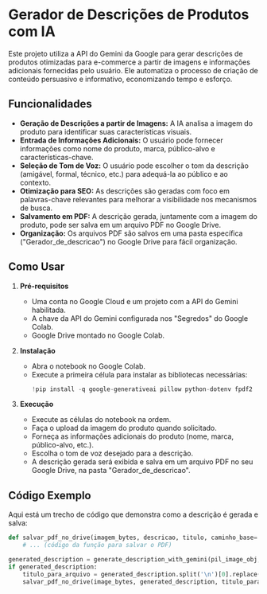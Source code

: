 # Gerador de Descrições de Produtos com IA

Este projeto utiliza a API do Gemini da Google para gerar descrições de produtos otimizadas para e-commerce a partir de imagens e informações adicionais fornecidas pelo usuário. Ele automatiza o processo de criação de conteúdo persuasivo e informativo, economizando tempo e esforço.

## Funcionalidades

*  **Geração de Descrições a partir de Imagens:** A IA analisa a imagem do produto para identificar suas características visuais.
*  **Entrada de Informações Adicionais:** O usuário pode fornecer informações como nome do produto, marca, público-alvo e características-chave.
*  **Seleção de Tom de Voz:** O usuário pode escolher o tom da descrição (amigável, formal, técnico, etc.) para adequá-la ao público e ao contexto.
* **Otimização para SEO:** As descrições são geradas com foco em palavras-chave relevantes para melhorar a visibilidade nos mecanismos de busca.
* **Salvamento em PDF:** A descrição gerada, juntamente com a imagem do produto, pode ser salva em um arquivo PDF no Google Drive.
* **Organização:** Os arquivos PDF são salvos em uma pasta específica ("Gerador\_de\_descricao") no Google Drive para fácil organização.

## Como Usar

1.  **Pré-requisitos**

    * Uma conta no Google Cloud e um projeto com a API do Gemini habilitada.
    * A chave da API do Gemini configurada nos "Segredos" do Google Colab.
    * Google Drive montado no Google Colab.

2.  **Instalação**

    * Abra o notebook no Google Colab.
    * Execute a primeira célula para instalar as bibliotecas necessárias:
        ```python
        !pip install -q google-generativeai pillow python-dotenv fpdf2
        ```

3.  **Execução**

    * Execute as células do notebook na ordem.
    * Faça o upload da imagem do produto quando solicitado.
    * Forneça as informações adicionais do produto (nome, marca, público-alvo, etc.).
    * Escolha o tom de voz desejado para a descrição.
    * A descrição gerada será exibida e salva em um arquivo PDF no seu Google Drive, na pasta "Gerador\_de\_descricao".

## Código Exemplo

Aqui está um trecho de código que demonstra como a descrição é gerada e salva:

```python
def salvar_pdf_no_drive(imagem_bytes, descricao, titulo, caminho_base='/content/drive/MyDrive/Gerador_de_descricao/'):
    # ... (código da função para salvar o PDF)

generated_description = generate_description_with_gemini(pil_image_obj, full_prompt)
if generated_description:
    titulo_para_arquivo = generated_description.split('\n')[0].replace('**', '').strip()
    salvar_pdf_no_drive(image_bytes, generated_description, titulo_para_arquivo)

